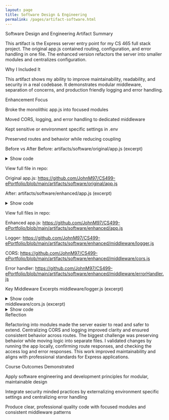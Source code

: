 ```yaml
---
layout: page
title: Software Design & Engineering
permalink: /pages/artifact-software.html
---
```


Software Design and Engineering
Artifact Summary

This artifact is the Express server entry point for my CS 465 full stack project. The original app.js contained routing, configuration, and error handling in one file. The enhanced version refactors the server into smaller modules and centralizes configuration.

Why I Included It

This artifact shows my ability to improve maintainability, readability, and security in a real codebase. It demonstrates modular middleware, separation of concerns, and production friendly logging and error handling.

Enhancement Focus

Broke the monolithic app.js into focused modules

Moved CORS, logging, and error handling to dedicated middleware

Kept sensitive or environment specific settings in .env

Preserved routes and behavior while reducing coupling

Before vs After
Before: artifacts/software/original/app.js (excerpt)
<details> <summary>Show code</summary>
var createError = require('http-errors');
var express = require('express');
var path = require('path');
var cookieParser = require('cookie-parser');
var logger = require('morgan');

var indexRouter = require('./app_server/routes/index');
var usersRouter = require('./app_server/routes/users');
var travelRouter = require('./app_server/routes/travel');
var apiRouter = require('./app_api/routes/index');

var handlebars = require('hbs');
var passport = require('passport');
require('./app_api/config/passport');
require('./app_api/models/db');

// ... middleware and routes all configured here ...
// ... error handlers also live in this file ...
</details>

View full file in repo:

Original app.js: https://github.com/JohnM97/CS499-ePortfolio/blob/main/artifacts/software/original/app.js

After: artifacts/software/enhanced/app.js (excerpt)
<details> <summary>Show code</summary>

// ====== Required Dependencies ======
const createError = require('http-errors');
const express = require('express');
const path = require('path');
const cookieParser = require('cookie-parser');

// ====== Custom Middleware ======
const logger = require('./middleware/logger');
const cors = require('./middleware/cors');
const { handleUnauthorized, handleNotFound, handleGeneralError } = require('./middleware/errorHandler');

// ====== Routers ======
const indexRouter = require('./app_server/routes/index');
const usersRouter = require('./app_server/routes/users');
const travelRouter = require('./app_server/routes/travel');
const apiRouter = require('./app_api/routes/index');

const app = express();

// Core middleware
app.use(logger);
app.use(cors);
app.use(express.json());
app.use(express.urlencoded({ extended: false }));
app.use(cookieParser());
app.use(express.static(path.join(__dirname, 'public')));

// Routes
app.use('/', indexRouter);
app.use('/users', usersRouter);
app.use('/travel', travelRouter);
app.use('/api', apiRouter);

// Errors
app.use(handleUnauthorized);
app.use(handleNotFound);
app.use(handleGeneralError);

module.exports = app;
</details>

View full files in repo:

Enhanced app.js: https://github.com/JohnM97/CS499-ePortfolio/blob/main/artifacts/software/enhanced/app.js

Logger: https://github.com/JohnM97/CS499-ePortfolio/blob/main/artifacts/software/enhanced/middleware/logger.js

CORS: https://github.com/JohnM97/CS499-ePortfolio/blob/main/artifacts/software/enhanced/middleware/cors.js

Error handler: https://github.com/JohnM97/CS499-ePortfolio/blob/main/artifacts/software/enhanced/middleware/errorHandler.js

Key Middleware Excerpts
middleware/logger.js (excerpt)
<details> <summary>Show code</summary>
const fs = require('fs');
const morgan = require('morgan');
const path = require('path');

const logStream = fs.createWriteStream(
  path.join(__dirname, '../logs/access.log'),
  { flags: 'a' }
);

module.exports = morgan('combined', { stream: logStream });
</details>
middleware/cors.js (excerpt)
<details> <summary>Show code</summary>
module.exports = (req, res, next) => {
  res.header('Access-Control-Allow-Origin', process.env.CORS_ORIGIN || '*');
  res.header('Access-Control-Allow-Headers', 'Origin, X-Requested-With, Content-Type, Accept, Authorization');
  res.header('Access-Control-Allow-Methods', 'GET, POST, PUT, DELETE');
  next();
};
const createError = require('http-errors');

function handleUnauthorized(err, req, res, next) {
  if (err.name === 'UnauthorizedError') {
    return res.status(401).json({ message: 'Unauthorized' });
  }
  next(err);
}

function handleNotFound(req, res, next) {
  next(createError(404));
}

function handleGeneralError(err, req, res, next) {
  res.status(err.status || 500);
  res.json({ message: err.message || 'Server Error' });
}

module.exports = {
  handleUnauthorized,
  handleNotFound,
  handleGeneralError
};
</details>
Reflection

Refactoring into modules made the server easier to read and safer to extend. Centralizing CORS and logging improved clarity and ensured consistent behavior across routes. The biggest challenge was preserving behavior while moving logic into separate files. I validated changes by running the app locally, confirming route responses, and checking the access log and error responses. This work improved maintainability and aligns with professional standards for Express applications.

Course Outcomes Demonstrated

Apply software engineering and development principles for modular, maintainable design

Integrate security minded practices by externalizing environment specific settings and centralizing error handling

Produce clear, professional quality code with focused modules and consistent middleware patterns

